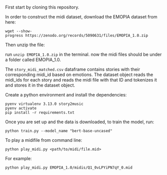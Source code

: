 First start by cloning this repository.

In order to construct the midi dataset, download the EMOPIA dataset from here:
```
wget --show-progress https://zenodo.org/records/5090631/files/EMOPIA_1.0.zip
```
Then unzip the file:

run ``` unzip EMOPIA_1.0.zip ``` in the terminal.
now the midi files should be under a folder called EMOPIA_1.0.

The ```story_midi_matched.csv``` dataframe contains stories with their corresponding midi_id based on emotions. The dataset object reads the midi_ids for each story and reads the midi file with that ID and tokenizes it and stores it in the dataset object.

Create a python environment and install the dependencies:

```
pyenv virtualenv 3.13.0 story2music
pyenv activate
pip install -r requirements.txt
```

Once you are set up and the data is downloaded, to train the model, run:

``` python train.py --model_name "bert-base-uncased" ```

To play a midifile from command line:

```
python play_midi.py <path/to/midi/file.mid>
```

For example:
```
python play_midi.py EMOPIA_1.0/midis/Q1_0vLPYiPN7qY_0.mid
```